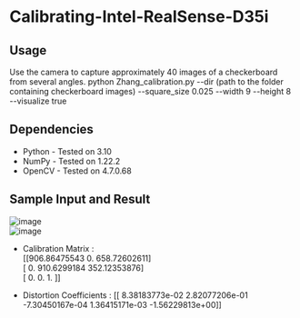 # Calibrating-Intel-RealSense-D35i

## Usage
Use the camera to capture approximately 40 images of a checkerboard from several angles.
python Zhang_calibration.py --dir (path to the folder containing checkerboard images) --square_size 0.025 --width 9 --height 8 --visualize true

## Dependencies
* Python - Tested on 3.10
* NumPy - Tested on 1.22.2
* OpenCV - Tested on 4.7.0.68

## Sample Input and Result
![image](https://github.com/ronsys11/Calibrating-Intel-RealSense-D35i/assets/84351843/5029f9b2-9ccf-446a-b656-447702ae43af) <br />
![image](https://github.com/ronsys11/Calibrating-Intel-RealSense-D35i/assets/84351843/b89e77fa-cb07-4392-96fd-dd3327f41d5f)
* Calibration Matrix : <br />
[[906.86475543   0.         658.72602611] <br />
[  0.         910.6299184  352.12353876] <br />
[  0.           0.           1.        ]] <br />

 * Distortion Coefficients : [[ 8.38183773e-02  2.82077206e-01 -7.30450167e-04  1.36415171e-03  -1.56229813e+00]]


